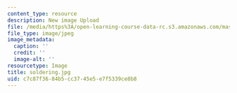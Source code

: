 ```yaml
---
content_type: resource
description: New image Upload
file: /media/https%3A/open-learning-course-data-rc.s3.amazonaws.com/mas-962-special-topics-new-textiles-spring-2010/c7c87f3684b5cc3745e5e7f5339ce8b8_soldering.jpg
file_type: image/jpeg
image_metadata:
  caption: ''
  credit: ''
  image-alt: ''
resourcetype: Image
title: soldering.jpg
uid: c7c87f36-84b5-cc37-45e5-e7f5339ce8b8
---
```

